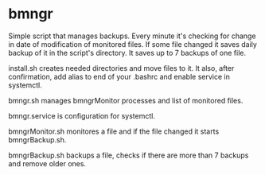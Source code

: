 # bmngr
Simple script that manages backups. 
Every minute it's checking for change in date of modification of monitored files. If some file changed it saves daily backup of it in the script's directory. It saves up to 7 backups of one file.

install.sh creates needed directories and move files to it. It also, after confirmation, add alias to end of your .bashrc and enable service in systemctl.

bmngr.sh manages bmngrMonitor processes and list of monitored files.

bmngr.service is configuration for systemctl.

bmngrMonitor.sh monitores a file and if the file changed it starts bmngrBackup.sh.

bmngrBackup.sh backups a file, checks if there are more than 7 backups and remove older ones.
